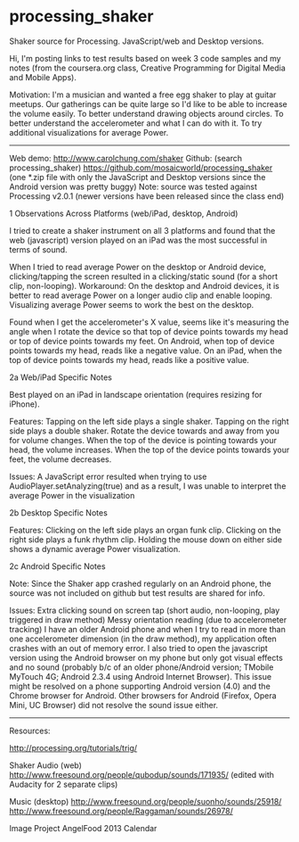 processing_shaker
=================

Shaker source for Processing. JavaScript/web and Desktop versions.

Hi, I'm posting links to test results based on week 3 code samples and my notes (from the coursera.org class, Creative Programming for Digital Media and Mobile Apps).

Motivation: 
I'm a musician and wanted a free egg shaker to play at guitar meetups. Our gatherings can be quite large so I'd like to be able to increase the volume easily.
To better understand drawing objects around circles. 
To better understand the accelerometer and what I can do with it. 
To try additional visualizations for average Power. 

---

Web demo: http://www.carolchung.com/shaker
Github: (search processing_shaker) https://github.com/mosaicworld/processing_shaker
	(one *.zip file with only the JavaScript and Desktop versions since the Android version was pretty buggy)
Note: source was tested against Processing v2.0.1 (newer versions have been released since the class end)

1 Observations Across Platforms (web/iPad, desktop, Android)

I tried to create a shaker instrument on all 3 platforms and found that the web (javascript) version played on an iPad was the most successful in terms of sound. 

When I tried to read average Power on the desktop or Android device, clicking/tapping the screen resulted in a clicking/static sound (for a short clip, non-looping). Workaround: On the desktop and Android devices, it is better to read average Power on a longer audio clip and enable looping. Visualizing average Power seems to work the best on the desktop.

Found when I get the accelerometer's X value, seems like it's measuring the angle when I rotate the device so that top of device points towards my head or top of device points towards my feet. On Android, when top of device points towards my head, reads like a negative value. On an iPad, when the top of device points towards my head, reads like a positive value.

2a Web/iPad Specific Notes

Best played on an iPad in landscape orientation (requires resizing for iPhone).

Features:
	Tapping on the left side plays a single shaker.
	Tapping on the right side plays a double shaker.
	Rotate the device towards and away from you for volume changes. When the top of the device is pointing towards your head, the volume increases. When the top of the device points towards your feet, the volume decreases.
	
Issues:
	A JavaScript error resulted when trying to use AudioPlayer.setAnalyzing(true) and as a result, I was unable to interpret the average Power in the visualization

2b Desktop Specific Notes

Features:
	Clicking on the left side plays an organ funk clip.
	Clicking on the right side plays a funk rhythm clip.
	Holding the mouse down on either side shows a dynamic average Power visualization.

2c Android Specific Notes

Note: Since the Shaker app crashed regularly on an Android phone, the source was not included on github but test results are shared for info.
	
Issues:
	Extra clicking sound on screen tap (short audio, non-looping, play triggered in draw method)
	Messy orientation reading (due to accelerometer tracking)
	I have an older Android phone and when I try to read in more than one accelerometer dimension (in the draw method), my application often crashes with an out of memory error. 
	I also tried to open the javascript version using the Android browser on my phone but only got visual effects and no sound (probably b/c of an older phone/Android version; TMobile MyTouch 4G; Android 2.3.4 using Android Internet Browser). This issue might be resolved on a phone supporting Android version (4.0) and the Chrome browser for Android. Other browsers for Android (Firefox, Opera Mini, UC Browser) did not resolve the sound issue either.

---

Resources:

http://processing.org/tutorials/trig/

Shaker Audio (web)
	http://www.freesound.org/people/qubodup/sounds/171935/
	(edited with Audacity for 2 separate clips)
	
Music (desktop)
   http://www.freesound.org/people/suonho/sounds/25918/
   http://www.freesound.org/people/Raggaman/sounds/26978/

Image
	Project AngelFood 2013 Calendar
